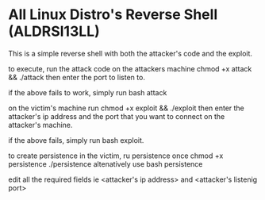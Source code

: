 # All Linux Distro's Reverse Shell (ALDRSl13LL)
This is a simple reverse shell with both the attacker's code and the exploit.

to execute, run the attack code on the attackers machine
chmod +x attack && ./attack
then enter the port to listen to.

if the above fails to work, simply run bash attack 

on the victim's machine run
chmod +x exploit && ./exploit
then enter the attacker's ip address and the port that you want to connect on the attacker's machine.

if the above fails, simply run bash exploit.

to create persistence in the victim, ru persistence once
 chmod +x persistence
 ./persistence   altenatively use bash persistence
 
 edit all the required fields ie <attacker's ip address> and <attacker's listenig port>









